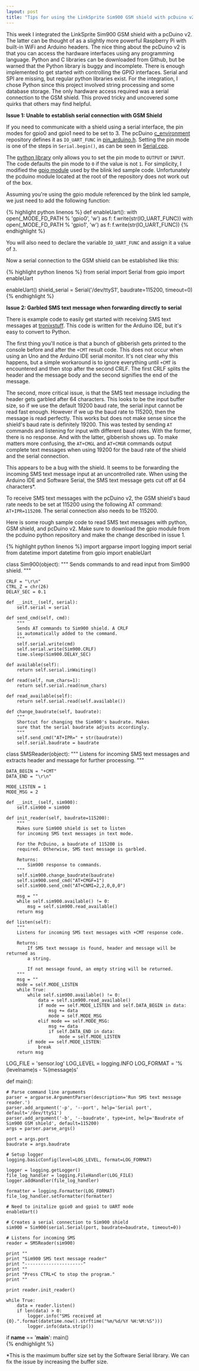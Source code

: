 ```yaml
---
layout: post
title: "Tips for using the LinkSprite Sim900 GSM shield with pcDuino v2"
---
```


This week I integrated the LinkSprite Sim900 GSM shield with a pcDuino v2. The latter can be thought of as a slightly more powerful Raspberry Pi with built-in WiFi and Arduino headers. The nice thing about the pcDuino v2 is that you can access the hardware interfaces using any programming language. Python and C libraries can be downloaded from Github, but be warned that the Python library is buggy and incomplete. There is enough implemented to get started with controlling the GPIO interfaces. Serial and SPI are missing, but regular python libraries exist. For the integration, I chose Python since this project involved string processing and some database storage. The only hardware access required was a serial connection to the GSM shield. This proved tricky and uncovered some quirks that others may find helpful.

**Issue 1: Unable to establish serial connection with GSM Shield**

If you need to communicate with a shield using a serial interface, the pin modes for gpio0 and gpio1 need to be set to 3. The pcDuino [c_environment](https://github.com/pcduino/c_environment/) repository defines it as `IO_UART_FUNC` in [pin_arduino.h](https://github.com/pcduino/c_environment/blob/master/hardware/arduino/variants/sunxi/pins_arduino.h). Setting the pin mode is one of the steps in `Serial.begin()`, as can be seen in [Serial.cpp](https://github.com/pcduino/c_environment/blob/master/hardware/arduino/cores/arduino/Serial.cpp#L191-L192).

The [python library](https://github.com/pcduino/python-pcduino) only allows you to set the pin mode to `OUTPUT` or `INPUT`. The code defaults the pin mode to `0` if the value is not `1`. For simplicity, I modified the [gpio module](https://github.com/pcduino/python-pcduino/blob/master/Samples/blink_led/gpio/__init__.py) used by the blink led sample code. Unfortunately the pcduino module located at the root of the repository does not work out of the box.

Assuming you're using the gpio module referenced by the blink led sample, we just need to add the following function:

{% highlight python linenos %}
def enableUart():
    with open(_MODE_FD_PATH % 'gpio0', 'w') as f:
        f.write(str(IO_UART_FUNC))
    with open(_MODE_FD_PATH % 'gpio1', 'w') as f:
        f.write(str(IO_UART_FUNC))
{% endhighlight %}

You will also need to declare the variable `IO_UART_FUNC` and assign it a value of `3`.

Now a serial connection to the GSM shield can be established like this:

{% highlight python linenos %}
from serial import Serial
from gpio import enableUart

enableUart()
shield_serial = Serial('/dev/ttyS1', baudrate=115200, timeout=0)
{% endhighlight %}

**Issue 2: Garbled SMS text message when forwarding directly to serial**

There is example code to easily get started with receiving SMS text messages at [tronixstuff](http://tronixstuff.com/2014/01/08/tutorial-arduino-and-sim900-gsm-modules/). This code is written for the Arduino IDE, but it's easy to convert to Python.

The first thing you'll notice is that a bunch of gibberish gets printed to the console before and after the `+CMT` result code. This does not occur when using an Uno and the Arduino IDE serial monitor. It's not clear why this happens, but a simple workaround is to ignore everything until `+CMT` is encountered and then stop after the second CRLF. The first CRLF splits the header and the message body and the second signifies the end of the message.

The second, more critical issue, is that the SMS text message including the header gets garbled after 64 characters. This looks to be the input buffer size, so if we use the default 19200 baud rate, the serial input cannot be read fast enough. However if we up the baud rate to 115200, then the message is read perfectly. This works but does not make sense since the shield's baud rate is definitely 19200. This was tested by sending `AT` commands and listening for input with different baud rates. With the former, there is no response. And with the latter, gibberish shows up. To make matters more confusing, the `AT+CMGL` and `AT+CMGR` commands output complete text messages when using 19200 for the baud rate of the shield and the serial connection.

This appears to be a bug with the shield. It seems to be forwarding the incoming SMS text message input at an uncontrolled rate. When using the Arduino IDE and Software Serial, the SMS text message gets cut off at 64 characters*. 

To receive SMS text messages with the pcDuino v2, the GSM shield's baud rate needs to be set at 115200 using the following AT command: `AT+IPR=115200`. The serial connection also needs to be 115200.

Here is some rough sample code to read SMS text messages with python, GSM shield, and pcDuino v2. Make sure to download the gpio module from the pcduino python repository and make the change described in issue 1.

{% highlight python linenos %}
import argparse
import logging
import serial
from datetime import datetime
from gpio import enableUart

class Sim900(object):
    """
    Sends commands to and read input from Sim900 shield.
    """
    
    CRLF = "\r\n"
    CTRL_Z = chr(26)
    DELAY_SEC = 0.1

    def __init__(self, serial):
        self.serial = serial

    def send_cmd(self, cmd):
        """
        Sends AT commands to Sim900 shield. A CRLF
        is automatically added to the command.
        """
        self.serial.write(cmd)
        self.serial.write(Sim900.CRLF)
        time.sleep(Sim900.DELAY_SEC)

    def available(self):
        return self.serial.inWaiting()

    def read(self, num_chars=1):
        return self.serial.read(num_chars)

    def read_available(self):
        return self.serial.read(self.available())

    def change_baudrate(self, baudrate):
        """
        Shortcut for changing the Sim900's baudrate. Makes
        sure that the serial baudrate adjusts accordingly.
        """
        self.send_cmd("AT+IPR=" + str(baudrate))
        self.serial.baudrate = baudrate


class SMSReader(object):
    """
    Listens for incoming SMS text messages and extracts header and message for
    further processing.
    """

    DATA_BEGIN = "+CMT"
    DATA_END = "\r\n"

    MODE_LISTEN = 1
    MODE_MSG = 2

    def __init__(self, sim900):
        self.sim900 = sim900

    def init_reader(self, baudrate=115200):
        """
        Makes sure Sim900 shield is set to listen
        for incoming SMS text messages in text mode.

        For the PcDuino, a baudrate of 115200 is 
        required. Otherwise, SMS text message is garbled.

        Returns:
            Sim900 response to commands.
        """
        self.sim900.change_baudrate(baudrate)
        self.sim900.send_cmd("AT+CMGF=1")
        self.sim900.send_cmd("AT+CNMI=2,2,0,0,0")
        
        msg = ""
        while self.sim900.available() != 0:
            msg = self.sim900.read_available()
        return msg

    def listen(self):
        """
        Listens for incoming SMS text messages with +CMT response code.

        Returns:
            If SMS text message is found, header and message will be returned as 
            a string.

            If not message found, an empty string will be returned.
        """
        msg = ""
        mode = self.MODE_LISTEN
        while True:
            while self.sim900.available() != 0:
                data = self.sim900.read_available()                
                if mode == self.MODE_LISTEN and self.DATA_BEGIN in data:
                    msg += data
                    mode = self.MODE_MSG
                elif mode == self.MODE_MSG:
                    msg += data
                    if self.DATA_END in data:
                        mode = self.MODE_LISTEN
            if mode == self.MODE_LISTEN:
                break
        return msg

LOG_FILE = 'sensor.log'
LOG_LEVEL = logging.INFO
LOG_FORMAT = '%(levelname)s - %(message)s'

def main():

    # Parse command line arguments
    parser = argparse.ArgumentParser(description='Run SMS text message reader.')
    parser.add_argument('-p', '--port', help='Serial port', default='/dev/ttyS1')
    parser.add_argument('-b', '--baudrate', type=int, help='Baudrate of Sim900 GSM shield', default=115200)
    args = parser.parse_args()
    
    port = args.port
    baudrate = args.baudrate

    # Setup logger
    logging.basicConfig(level=LOG_LEVEL, format=LOG_FORMAT)
     
    logger = logging.getLogger()
    file_log_handler = logging.FileHandler(LOG_FILE)
    logger.addHandler(file_log_handler)
     
    formatter = logging.Formatter(LOG_FORMAT)
    file_log_handler.setFormatter(formatter)

    # Need to initalize gpio0 and gpio1 to UART mode
    enableUart()

    # Creates a serial connection to Sim900 shield
    sim900 = Sim900(serial.Serial(port, baudrate=baudrate, timeout=0))

    # Listens for incoming SMS
    reader = SMSReader(sim900)

    print ""
    print "Sim900 SMS text message reader"
    print "----------------------"
    print ""
    print "Press CTRL+C to stop the program."
    print ""
    
    print reader.init_reader()

    while True:
        data = reader.listen()
        if len(data) > 0:
            logger.info("SMS received at {0}.".format(datetime.now().strftime("%m/%d/%Y %H:%M:%S")))
            logger.info(data.strip())


if __name__ == '__main__':
    main()              
{% endhighlight %}

*This is the maximum buffer size set by the Software Serial library. We can fix the issue by increasing the buffer size.


